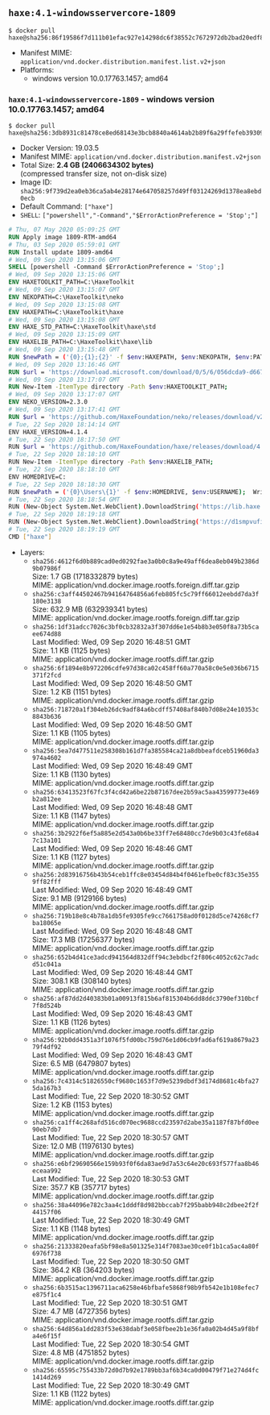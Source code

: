 ## `haxe:4.1-windowsservercore-1809`

```console
$ docker pull haxe@sha256:86f19586f7d111b01efac927e14298dc6f38552c7672972db2bad20edf87df87
```

-	Manifest MIME: `application/vnd.docker.distribution.manifest.list.v2+json`
-	Platforms:
	-	windows version 10.0.17763.1457; amd64

### `haxe:4.1-windowsservercore-1809` - windows version 10.0.17763.1457; amd64

```console
$ docker pull haxe@sha256:3db8931c81478ce8ed68143e3bcb8840a4614ab2b89f6a29ffefeb39309a462d
```

-	Docker Version: 19.03.5
-	Manifest MIME: `application/vnd.docker.distribution.manifest.v2+json`
-	Total Size: **2.4 GB (2406634302 bytes)**  
	(compressed transfer size, not on-disk size)
-	Image ID: `sha256:9f739d2ea0eb36ca5ab4e28174e647058257d49ff03124269d1378ea8ebd0ecb`
-	Default Command: `["haxe"]`
-	`SHELL`: `["powershell","-Command","$ErrorActionPreference = 'Stop';"]`

```dockerfile
# Thu, 07 May 2020 05:09:25 GMT
RUN Apply image 1809-RTM-amd64
# Thu, 03 Sep 2020 05:59:01 GMT
RUN Install update 1809-amd64
# Wed, 09 Sep 2020 13:15:06 GMT
SHELL [powershell -Command $ErrorActionPreference = 'Stop';]
# Wed, 09 Sep 2020 13:15:06 GMT
ENV HAXETOOLKIT_PATH=C:\HaxeToolkit
# Wed, 09 Sep 2020 13:15:07 GMT
ENV NEKOPATH=C:\HaxeToolkit\neko
# Wed, 09 Sep 2020 13:15:08 GMT
ENV HAXEPATH=C:\HaxeToolkit\haxe
# Wed, 09 Sep 2020 13:15:08 GMT
ENV HAXE_STD_PATH=C:\HaxeToolkit\haxe\std
# Wed, 09 Sep 2020 13:15:09 GMT
ENV HAXELIB_PATH=C:\HaxeToolkit\haxe\lib
# Wed, 09 Sep 2020 13:15:48 GMT
RUN $newPath = ('{0};{1};{2}' -f $env:HAXEPATH, $env:NEKOPATH, $env:PATH); 	Write-Host ('Updating PATH: {0}' -f $newPath); 	[Environment]::SetEnvironmentVariable('PATH', $newPath, [EnvironmentVariableTarget]::Machine);
# Wed, 09 Sep 2020 13:16:46 GMT
RUN $url = 'https://download.microsoft.com/download/0/5/6/056dcda9-d667-4e27-8001-8a0c6971d6b1/vcredist_x86.exe'; 	Write-Host ('Downloading {0} ...' -f $url); 	[Net.ServicePointManager]::SecurityProtocol = [Net.SecurityProtocolType]::Tls12; 	Invoke-WebRequest -Uri $url -OutFile 'vcredist_x86.exe'; 		Write-Host 'Verifying sha256 (89f4e593ea5541d1c53f983923124f9fd061a1c0c967339109e375c661573c17) ...'; 	if ((Get-FileHash vcredist_x86.exe -Algorithm sha256).Hash -ne '89f4e593ea5541d1c53f983923124f9fd061a1c0c967339109e375c661573c17') { 		Write-Host 'FAILED!'; 		exit 1; 	}; 		Write-Host 'Installing ...'; 	Start-Process -FilePath "vcredist_x86.exe" -ArgumentList "/Q" -Wait; 		Write-Host 'Removing installer...'; 	Remove-Item .\vcredist_x86.exe; 		Write-Host 'Complete.';
# Wed, 09 Sep 2020 13:17:07 GMT
RUN New-Item -ItemType directory -Path $env:HAXETOOLKIT_PATH;
# Wed, 09 Sep 2020 13:17:07 GMT
ENV NEKO_VERSION=2.3.0
# Wed, 09 Sep 2020 13:17:41 GMT
RUN $url = 'https://github.com/HaxeFoundation/neko/releases/download/v2-3-0/neko-2.3.0-win64.zip'; 	Write-Host ('Downloading {0} ...' -f $url); 	[Net.ServicePointManager]::SecurityProtocol = [Net.SecurityProtocolType]::Tls12; 	Invoke-WebRequest -Uri $url -OutFile 'neko.zip'; 		Write-Host 'Verifying sha256 (d09fdf362cd2e3274f6c8528be7211663260c3a5323ce893b7637c2818995f0b) ...'; 	if ((Get-FileHash neko.zip -Algorithm sha256).Hash -ne 'd09fdf362cd2e3274f6c8528be7211663260c3a5323ce893b7637c2818995f0b') { 		Write-Host 'FAILED!'; 		exit 1; 	}; 		Write-Host 'Expanding ...'; 	New-Item -ItemType directory -Path tmp; 	Expand-Archive -Path neko.zip -DestinationPath tmp; 	if (Test-Path tmp\neko.exe) { Move-Item tmp $env:NEKOPATH } 	else { Move-Item (Resolve-Path tmp\neko* | Select -ExpandProperty Path) $env:NEKOPATH }; 		Write-Host 'Removing ...'; 	Remove-Item -Path neko.zip, tmp -Force -Recurse -ErrorAction Ignore; 		Write-Host 'Verifying install ...'; 	Write-Host '  neko -version'; neko -version; 		Write-Host 'Complete.';
# Tue, 22 Sep 2020 18:14:14 GMT
ENV HAXE_VERSION=4.1.4
# Tue, 22 Sep 2020 18:17:50 GMT
RUN $url = 'https://github.com/HaxeFoundation/haxe/releases/download/4.1.4/haxe-4.1.4-win64.zip'; 	Write-Host ('Downloading {0} ...' -f $url); 	[Net.ServicePointManager]::SecurityProtocol = [Net.SecurityProtocolType]::Tls12; 	Invoke-WebRequest -Uri $url -OutFile haxe.zip; 		Write-Host 'Verifying sha256 (cb55d37560a4deb227fd8577bc8c880124b0260398456eb34a007a6a4d15f170) ...'; 	if ((Get-FileHash haxe.zip -Algorithm sha256).Hash -ne 'cb55d37560a4deb227fd8577bc8c880124b0260398456eb34a007a6a4d15f170') { 		Write-Host 'FAILED!'; 		exit 1; 	}; 		Write-Host 'Expanding ...'; 	New-Item -ItemType directory -Path tmp; 	Expand-Archive -Path haxe.zip -DestinationPath tmp; 	if (Test-Path tmp\haxe.exe) { Move-Item tmp $env:HAXEPATH } 	else { Move-Item (Resolve-Path tmp\haxe* | Select -ExpandProperty Path) $env:HAXEPATH }; 		Write-Host 'Removing ...'; 	Remove-Item -Path haxe.zip, tmp -Force -Recurse -ErrorAction Ignore; 		Write-Host 'Verifying install ...'; 	Write-Host '  haxe -version'; haxe -version; 	Write-Host '  haxelib version'; haxelib version; 		Write-Host 'Complete.';
# Tue, 22 Sep 2020 18:18:10 GMT
RUN New-Item -ItemType directory -Path $env:HAXELIB_PATH;
# Tue, 22 Sep 2020 18:18:10 GMT
ENV HOMEDRIVE=C:
# Tue, 22 Sep 2020 18:18:30 GMT
RUN $newPath = ('{0}\Users\{1}' -f $env:HOMEDRIVE, $env:USERNAME); 	Write-Host ('Updating HOMEPATH: {0}' -f $newPath); 	[Environment]::SetEnvironmentVariable('HOMEPATH', $newPath, [EnvironmentVariableTarget]::Machine);
# Tue, 22 Sep 2020 18:18:54 GMT
RUN (New-Object System.Net.WebClient).DownloadString('https://lib.haxe.org') >$null
# Tue, 22 Sep 2020 18:19:18 GMT
RUN (New-Object System.Net.WebClient).DownloadString('https://d1smpvufia21az.cloudfront.net') >$null
# Tue, 22 Sep 2020 18:19:19 GMT
CMD ["haxe"]
```

-	Layers:
	-	`sha256:4612f6d0b889cad0ed0292fae3a0b0c8a9e49aff6dea8eb049b2386d9b07986f`  
		Size: 1.7 GB (1718332879 bytes)  
		MIME: application/vnd.docker.image.rootfs.foreign.diff.tar.gzip
	-	`sha256:c3aff44502467b94164764856a6feb805fc5c79ff66012eebdd7da3f180e3138`  
		Size: 632.9 MB (632939341 bytes)  
		MIME: application/vnd.docker.image.rootfs.foreign.diff.tar.gzip
	-	`sha256:1df31adcc7026c3bf0cb32832a3f307dd6e1e54b8b3e050f8a73b5caee674d88`  
		Last Modified: Wed, 09 Sep 2020 16:48:51 GMT  
		Size: 1.1 KB (1125 bytes)  
		MIME: application/vnd.docker.image.rootfs.diff.tar.gzip
	-	`sha256:6f1894e8b972206cdfe97d38ca02c458ff60a770a58c0e5e036b6715371f2fcd`  
		Last Modified: Wed, 09 Sep 2020 16:48:50 GMT  
		Size: 1.2 KB (1151 bytes)  
		MIME: application/vnd.docker.image.rootfs.diff.tar.gzip
	-	`sha256:718720a1f304eb26dc9adf84a6bcdff57408af840b7d08e24e10353c8843b636`  
		Last Modified: Wed, 09 Sep 2020 16:48:50 GMT  
		Size: 1.1 KB (1105 bytes)  
		MIME: application/vnd.docker.image.rootfs.diff.tar.gzip
	-	`sha256:5ea7d477511e258308b161d7fa385584ca21a8dbbeafdceb51960da3974a4602`  
		Last Modified: Wed, 09 Sep 2020 16:48:49 GMT  
		Size: 1.1 KB (1130 bytes)  
		MIME: application/vnd.docker.image.rootfs.diff.tar.gzip
	-	`sha256:63413523f67fc3f4cd42a6be22b87167dee2b59ac5aa43599773e469b2a812ee`  
		Last Modified: Wed, 09 Sep 2020 16:48:48 GMT  
		Size: 1.1 KB (1147 bytes)  
		MIME: application/vnd.docker.image.rootfs.diff.tar.gzip
	-	`sha256:3b2922f6ef5a885e2d543a0b6be33ff7e68480cc7de9b03c43fe68a47c13a101`  
		Last Modified: Wed, 09 Sep 2020 16:48:46 GMT  
		Size: 1.1 KB (1127 bytes)  
		MIME: application/vnd.docker.image.rootfs.diff.tar.gzip
	-	`sha256:2d83916756b43b54ceb1ffc8e03454d84b4f0461efbe0cf83c35e3559ff82fff`  
		Last Modified: Wed, 09 Sep 2020 16:48:49 GMT  
		Size: 9.1 MB (9129166 bytes)  
		MIME: application/vnd.docker.image.rootfs.diff.tar.gzip
	-	`sha256:719b18e8c4b78a1db5fe9305fe9cc7661758ad0f0128d5ce74268cf7ba18065e`  
		Last Modified: Wed, 09 Sep 2020 16:48:48 GMT  
		Size: 17.3 MB (17256377 bytes)  
		MIME: application/vnd.docker.image.rootfs.diff.tar.gzip
	-	`sha256:652b4d41ce3adcd941564d832dff94c3ebdbcf2f806c4052c62c7adcd51c041a`  
		Last Modified: Wed, 09 Sep 2020 16:48:44 GMT  
		Size: 308.1 KB (308140 bytes)  
		MIME: application/vnd.docker.image.rootfs.diff.tar.gzip
	-	`sha256:af87dd2d40383b01a00913f815b6af815304b6dd8ddc3790ef310bcf7f8d524b`  
		Last Modified: Wed, 09 Sep 2020 16:48:43 GMT  
		Size: 1.1 KB (1126 bytes)  
		MIME: application/vnd.docker.image.rootfs.diff.tar.gzip
	-	`sha256:92b0dd4351a3f1076f5fd00bc759d76e1d06cb9fad6af619a8679a2379f4df92`  
		Last Modified: Wed, 09 Sep 2020 16:48:43 GMT  
		Size: 6.5 MB (6479807 bytes)  
		MIME: application/vnd.docker.image.rootfs.diff.tar.gzip
	-	`sha256:7c4314c51826550cf9680c1653f7d9e5239dbdf3d174d8681c4bfa275da167b3`  
		Last Modified: Tue, 22 Sep 2020 18:30:52 GMT  
		Size: 1.2 KB (1153 bytes)  
		MIME: application/vnd.docker.image.rootfs.diff.tar.gzip
	-	`sha256:ca1ff4c268afd516cd070ec9688ccd23597d2abe35a1187f87bfd0ee90eb7db7`  
		Last Modified: Tue, 22 Sep 2020 18:30:57 GMT  
		Size: 12.0 MB (11976130 bytes)  
		MIME: application/vnd.docker.image.rootfs.diff.tar.gzip
	-	`sha256:e6bf29690566e159b93f0f6da83ae9d7a53c64e20c693f577faa8b46eceaa992`  
		Last Modified: Tue, 22 Sep 2020 18:30:53 GMT  
		Size: 357.7 KB (357717 bytes)  
		MIME: application/vnd.docker.image.rootfs.diff.tar.gzip
	-	`sha256:38a44096e782c3aa4c1dddf8d982bbccab7f295babb948c2dbee2f2f44157f06`  
		Last Modified: Tue, 22 Sep 2020 18:30:49 GMT  
		Size: 1.1 KB (1148 bytes)  
		MIME: application/vnd.docker.image.rootfs.diff.tar.gzip
	-	`sha256:21333820eafa5bf98e8a501325e314f7083ae30ce0f1b1ca5ac4a80f6976f738`  
		Last Modified: Tue, 22 Sep 2020 18:30:50 GMT  
		Size: 364.2 KB (364203 bytes)  
		MIME: application/vnd.docker.image.rootfs.diff.tar.gzip
	-	`sha256:6b3515ac1396711aca6258e46bfbafe5868f98b9fb542e1b108efec7e875f1c4`  
		Last Modified: Tue, 22 Sep 2020 18:30:51 GMT  
		Size: 4.7 MB (4727356 bytes)  
		MIME: application/vnd.docker.image.rootfs.diff.tar.gzip
	-	`sha256:64d856a1dd283f53e638dabf3e058fbee2b1e36fa0a02b4d45a9f8bfa4e6f15f`  
		Last Modified: Tue, 22 Sep 2020 18:30:54 GMT  
		Size: 4.8 MB (4751852 bytes)  
		MIME: application/vnd.docker.image.rootfs.diff.tar.gzip
	-	`sha256:65595c755433b72d0d7b92e1789bb3af6b34ca0d00479f71e274d4fc1414d269`  
		Last Modified: Tue, 22 Sep 2020 18:30:49 GMT  
		Size: 1.1 KB (1122 bytes)  
		MIME: application/vnd.docker.image.rootfs.diff.tar.gzip
